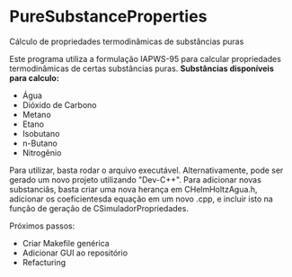# PureSubstanceProperties
Cálculo de propriedades termodinâmicas de substâncias puras

Este programa utiliza a formulação IAPWS-95 para calcular propriedades termodinâmicas de certas substâncias puras.
**Substâncias disponíveis para calculo:**
- Água
- Dióxido de Carbono
- Metano
- Etano
- Isobutano
- n-Butano
- Nitrogênio

Para utilizar, basta rodar o arquivo executável. Alternativamente, pode ser gerado um novo projeto utilizando "Dev-C++". Para adicionar novas substanciâs, basta criar uma nova herança em CHelmHoltzAgua.h, adicionar os coeficientesda equação em um novo .cpp, e incluir isto na função de geração de CSimuladorPropriedades.

Próximos passos:
- Criar Makefile genérica
- Adicionar GUI ao repositório
- Refacturing
